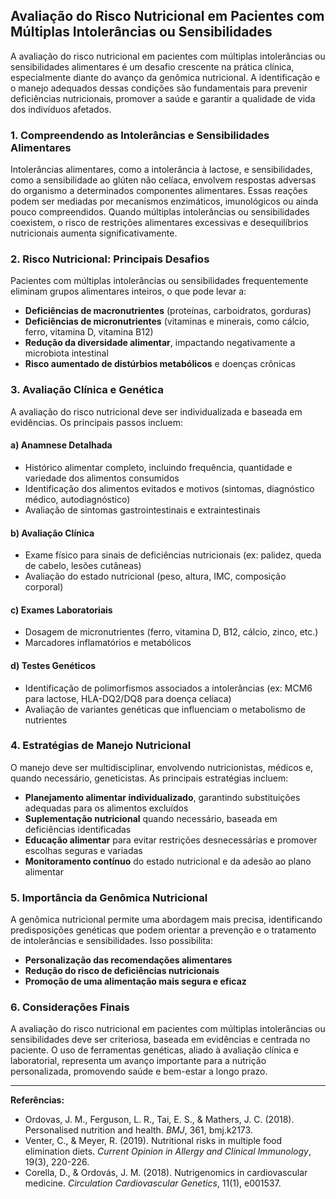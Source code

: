 
## Avaliação do Risco Nutricional em Pacientes com Múltiplas Intolerâncias ou Sensibilidades

A avaliação do risco nutricional em pacientes com múltiplas intolerâncias ou sensibilidades alimentares é um desafio crescente na prática clínica, especialmente diante do avanço da genômica nutricional. A identificação e o manejo adequados dessas condições são fundamentais para prevenir deficiências nutricionais, promover a saúde e garantir a qualidade de vida dos indivíduos afetados.

### 1. **Compreendendo as Intolerâncias e Sensibilidades Alimentares**

Intolerâncias alimentares, como a intolerância à lactose, e sensibilidades, como a sensibilidade ao glúten não celíaca, envolvem respostas adversas do organismo a determinados componentes alimentares. Essas reações podem ser mediadas por mecanismos enzimáticos, imunológicos ou ainda pouco compreendidos. Quando múltiplas intolerâncias ou sensibilidades coexistem, o risco de restrições alimentares excessivas e desequilíbrios nutricionais aumenta significativamente.

### 2. **Risco Nutricional: Principais Desafios**

Pacientes com múltiplas intolerâncias ou sensibilidades frequentemente eliminam grupos alimentares inteiros, o que pode levar a:

- **Deficiências de macronutrientes** (proteínas, carboidratos, gorduras)
- **Deficiências de micronutrientes** (vitaminas e minerais, como cálcio, ferro, vitamina D, vitamina B12)
- **Redução da diversidade alimentar**, impactando negativamente a microbiota intestinal
- **Risco aumentado de distúrbios metabólicos** e doenças crônicas

### 3. **Avaliação Clínica e Genética**

A avaliação do risco nutricional deve ser individualizada e baseada em evidências. Os principais passos incluem:

#### a) **Anamnese Detalhada**
- Histórico alimentar completo, incluindo frequência, quantidade e variedade dos alimentos consumidos
- Identificação dos alimentos evitados e motivos (sintomas, diagnóstico médico, autodiagnóstico)
- Avaliação de sintomas gastrointestinais e extraintestinais

#### b) **Avaliação Clínica**
- Exame físico para sinais de deficiências nutricionais (ex: palidez, queda de cabelo, lesões cutâneas)
- Avaliação do estado nutricional (peso, altura, IMC, composição corporal)

#### c) **Exames Laboratoriais**
- Dosagem de micronutrientes (ferro, vitamina D, B12, cálcio, zinco, etc.)
- Marcadores inflamatórios e metabólicos

#### d) **Testes Genéticos**
- Identificação de polimorfismos associados a intolerâncias (ex: MCM6 para lactose, HLA-DQ2/DQ8 para doença celíaca)
- Avaliação de variantes genéticas que influenciam o metabolismo de nutrientes

### 4. **Estratégias de Manejo Nutricional**

O manejo deve ser multidisciplinar, envolvendo nutricionistas, médicos e, quando necessário, geneticistas. As principais estratégias incluem:

- **Planejamento alimentar individualizado**, garantindo substituições adequadas para os alimentos excluídos
- **Suplementação nutricional** quando necessário, baseada em deficiências identificadas
- **Educação alimentar** para evitar restrições desnecessárias e promover escolhas seguras e variadas
- **Monitoramento contínuo** do estado nutricional e da adesão ao plano alimentar

### 5. **Importância da Genômica Nutricional**

A genômica nutricional permite uma abordagem mais precisa, identificando predisposições genéticas que podem orientar a prevenção e o tratamento de intolerâncias e sensibilidades. Isso possibilita:

- **Personalização das recomendações alimentares**
- **Redução do risco de deficiências nutricionais**
- **Promoção de uma alimentação mais segura e eficaz**

### 6. **Considerações Finais**

A avaliação do risco nutricional em pacientes com múltiplas intolerâncias ou sensibilidades deve ser criteriosa, baseada em evidências e centrada no paciente. O uso de ferramentas genéticas, aliado à avaliação clínica e laboratorial, representa um avanço importante para a nutrição personalizada, promovendo saúde e bem-estar a longo prazo.

---

**Referências:**

- Ordovas, J. M., Ferguson, L. R., Tai, E. S., & Mathers, J. C. (2018). Personalised nutrition and health. *BMJ*, 361, bmj.k2173.
- Venter, C., & Meyer, R. (2019). Nutritional risks in multiple food elimination diets. *Current Opinion in Allergy and Clinical Immunology*, 19(3), 220-226.
- Corella, D., & Ordovás, J. M. (2018). Nutrigenomics in cardiovascular medicine. *Circulation Cardiovascular Genetics*, 11(1), e001537.
```
